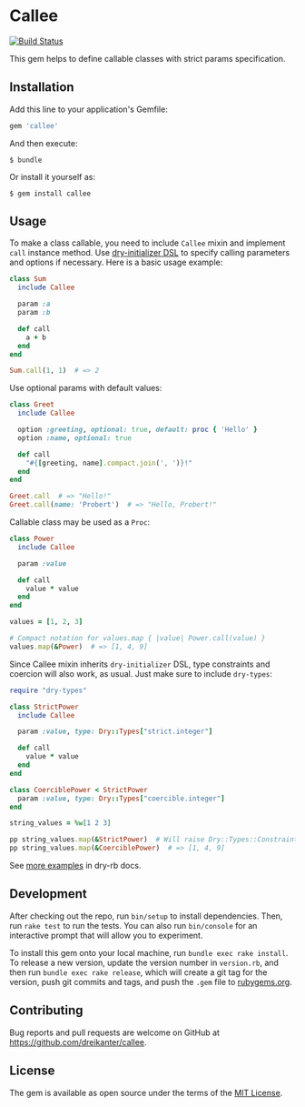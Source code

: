 # Callee

[![Build Status](https://travis-ci.org/dreikanter/callee.svg?branch=master)](https://travis-ci.org/dreikanter/callee)

This gem helps to define callable classes with strict params specification.

## Installation

Add this line to your application's Gemfile:

```ruby
gem 'callee'
```

And then execute:

    $ bundle

Or install it yourself as:

    $ gem install callee

## Usage

To make a class callable, you need to include `Callee` mixin and implement `call` instance method. Use [dry-initializer DSL](https://dry-rb.org/gems/dry-initializer/optionals-and-defaults/) to specify calling parameters and options if necessary. Here is a basic usage example:

``` ruby
class Sum
  include Callee

  param :a
  param :b

  def call
    a + b
  end
end

Sum.call(1, 1)  # => 2
```

Use optional params with default values:

``` ruby
class Greet
  include Callee

  option :greeting, optional: true, default: proc { 'Hello' }
  option :name, optional: true

  def call
    "#{[greeting, name].compact.join(', ')}!"
  end
end

Greet.call  # => "Hello!"
Greet.call(name: 'Probert')  # => "Hello, Probert!"
```

Callable class may be used as a `Proc`:

``` ruby
class Power
  include Callee

  param :value

  def call
    value * value
  end
end

values = [1, 2, 3]

# Compact notation for values.map { |value| Power.call(value) }
values.map(&Power)  # => [1, 4, 9]
```

Since Callee mixin inherits `dry-initializer` DSL, type constraints and coercion will also work, as usual. Just make sure to include `dry-types`:

``` ruby
require "dry-types"

class StrictPower
  include Callee

  param :value, type: Dry::Types["strict.integer"]

  def call
    value * value
  end
end

class CoerciblePower < StrictPower
  param :value, type: Dry::Types["coercible.integer"]
end

string_values = %w[1 2 3]

pp string_values.map(&StrictPower)  # Will raise Dry::Types::ConstraintError
pp string_values.map(&CoerciblePower)  # => [1, 4, 9]
```

See [more examples](https://dry-rb.org/gems/dry-initializer/type-constraints/) in dry-rb docs.

## Development

After checking out the repo, run `bin/setup` to install dependencies. Then, run `rake test` to run the tests. You can also run `bin/console` for an interactive prompt that will allow you to experiment.

To install this gem onto your local machine, run `bundle exec rake install`. To release a new version, update the version number in `version.rb`, and then run `bundle exec rake release`, which will create a git tag for the version, push git commits and tags, and push the `.gem` file to [rubygems.org](https://rubygems.org).

## Contributing

Bug reports and pull requests are welcome on GitHub at https://github.com/dreikanter/callee.

## License

The gem is available as open source under the terms of the [MIT License](https://opensource.org/licenses/MIT).
